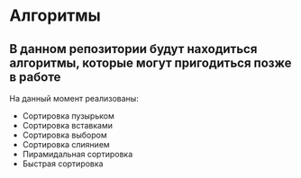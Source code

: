 Алгоритмы
=========
В данном репозитории будут находиться алгоритмы, которые могут пригодиться позже в работе
---
На данный момент реализованы:
* Сортировка пузырьком
* Сортировка вставками
* Сортировка выбором
* Сортировка слиянием
* Пирамидальная сортировка
* Быстрая сортировка